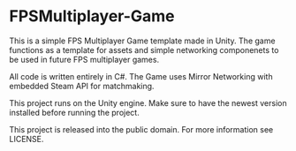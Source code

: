 # FPSMultiplayer-Game
This is a simple FPS Multiplayer Game template made in Unity. The game functions as a template for assets and simple networking componenets to be used in future FPS multiplayer games.

All code is written entirely in C#. The Game uses Mirror Networking with embedded Steam API for matchmaking.

This project runs on the Unity engine. Make sure to have the newest version installed before running the project.

This project is released into the public domain. For more information see LICENSE.

